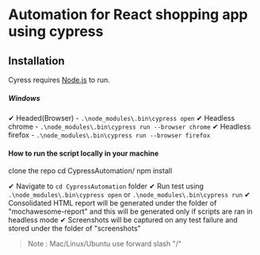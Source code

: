 # **Automation for React shopping app using cypress**
## Installation

Cyress requires [Node.js](https://nodejs.org/) to run.

##### Windows
✔ Headed(Browser) -  ```.\node_modules\.bin\cypress open```
✔ Headless chrome - ```.\node_modules\.bin\cypress run --browser chrome```
✔ Headless firefox - ```.\node_modules\.bin\cypress run --browser firefox```

#### How to run the script locally in your machine
clone the repo
cd CypressAutomation/
npm install
 
✔ Navigate to ```cd CypressAutomation``` folder 
✔ Run test using ```.\node_modules\.bin\cypress open```  or ```.\node_modules\.bin\cypress run```
✔ Consolidated HTML report will be generated under the folder of "mochawesome-report" and this will be generated only if scripts are ran in headless mode
✔ Screenshots will be captured on any test failure and stored under the folder of "screenshots"

> Note : Mac/Linux/Ubuntu use forward slash "/"
